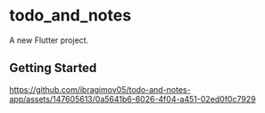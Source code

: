 # todo_and_notes

A new Flutter project.

## Getting Started



https://github.com/ibragimov05/todo-and-notes-app/assets/147605613/0a5641b6-6026-4f04-a451-02ed0f0c7929

